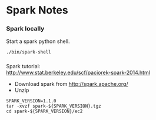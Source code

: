 Spark Notes
================
### Spark locally

Start a spark python shell. 

```
./bin/spark-shell
```


###
Spark tutorial: <br>
http://www.stat.berkeley.edu/scf/paciorek-spark-2014.html

* Download spark from http://spark.apache.org/
* Unzip
```
SPARK_VERSION=1.1.0
tar -xvzf spark-${SPARK_VERSION}.tgz
cd spark-${SPARK_VERSION}/ec2
```








